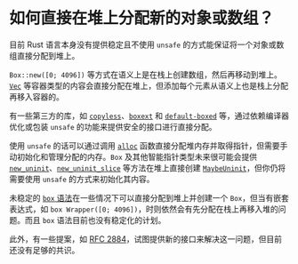 # 如何直接在堆上分配新的对象或数组？

目前 Rust 语言本身没有提供稳定且不使用 `unsafe` 的方式能保证将一个对象或数组直接分配到堆上。

`Box::new([0; 4096])` 等方式在语义上是在栈上创建数组，然后再移动到堆上。[`Vec`][vec] 等容器类型的内容会直接分配在堆上，但添加每个元素从语义上也是栈上分配再移入容器的。

有一些第三方的库，如 [`copyless`][copyless]、[`boxext`][boxext] 和 [`default-boxed`][default-boxed] 等，通过依赖编译器优化或包装 `unsafe` 的功能来提供安全的接口进行直接分配。

使用 `unsafe` 的话可以通过调用 [`alloc`][alloc] 函数直接分配堆内存并取得指针，但需要手动初始化和管理分配的内存。`Box` 及其他智能指针类型未来很可能会提供 [`new_uninit`][box-new-uninit]、[`new_uninit_slice`][box-new-uninit-slice] 等方法在堆上直接创建 [`MaybeUninit`][maybe-uninit]，但你仍将需要使用 `unsafe` 的方式来初始化其内容。

未稳定的 [`box` 语法][box-syntax]在一些情况下可以直接分配到堆上并创建一个 `Box`，但当有嵌套表达式，如 `box Wrapper([0; 4096])`，时则依然会有先分配在栈上再移入堆的问题。而且 `box` 语法目前也没有稳定化的计划。

此外，有一些提案，如 [RFC 2884][rfc-2884]，试图提供新的接口来解决这一问题，但目前还没有足够的共识。


[vec]: https://doc.rust-lang.org/std/vec/struct.Vec.html
[alloc]: https://doc.rust-lang.org/std/alloc/fn.alloc.html
[box-new-uninit]: https://doc.rust-lang.org/std/boxed/struct.Box.html#method.new_uninit
[box-new-uninit-slice]: https://doc.rust-lang.org/std/boxed/struct.Box.html#method.new_uninit_slice
[maybe-uninit]: https://doc.rust-lang.org/std/mem/union.MaybeUninit.html

[box-syntax]: https://doc.rust-lang.org/nightly/unstable-book/language-features/box-syntax.html
[rfc-2884]: https://github.com/rust-lang/rfcs/pull/2884

[copyless]: https://crates.io/crates/copyless
[boxext]: https://crates.io/crates/boxext
[default-boxed]: https://crates.io/crates/default-boxed
